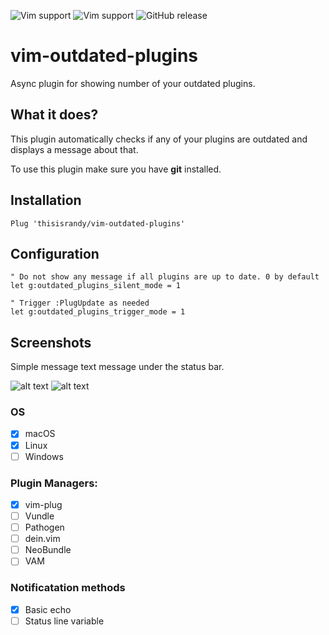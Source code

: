 ![Vim support](https://img.shields.io/badge/vim-support-brightgreen.svg?style=flat-square)
![Vim support](https://img.shields.io/badge/neovim-support-brightgreen.svg?style=flat-square)
![GitHub release](https://img.shields.io/github/release/semanser/vim-outdated-plugins.svg?style=flat-square)

# vim-outdated-plugins

Async plugin for showing number of your outdated plugins.

## What it does?

This plugin automatically checks if any of your plugins are outdated and displays a message about that.

To use this plugin make sure you have **git** installed.

## Installation

```vim
Plug 'thisisrandy/vim-outdated-plugins'
```

## Configuration

```vim
" Do not show any message if all plugins are up to date. 0 by default
let g:outdated_plugins_silent_mode = 1

" Trigger :PlugUpdate as needed
let g:outdated_plugins_trigger_mode = 1
```

## Screenshots

Simple message text message under the status bar.

![alt text](https://raw.githubusercontent.com/semanser/vim-outdated-plugins/master/images/outdated.png)
![alt text](https://raw.githubusercontent.com/semanser/vim-outdated-plugins/master/images/updated.png)

### OS

- [x] macOS
- [x] Linux
- [ ] Windows

### Plugin Managers:

- [x] vim-plug
- [ ] Vundle
- [ ] Pathogen
- [ ] dein.vim
- [ ] NeoBundle
- [ ] VAM

### Notificatation methods

- [x] Basic echo
- [ ] Status line variable
